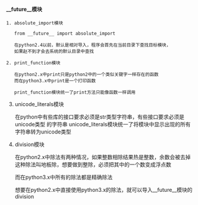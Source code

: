 #### __future__模块
>>>

    1. absolute_import模块

       from __future__ import absolute_import

       在python2.4以前，默认是相对导入，程序会首先在当前目录下查找目标模块，
       如果赵不到才会去系统的默认目录中查找

    2. print_function模块

       在python2.x中print只是python2中的一个类似关键字一样存在的函数
       而在python3.x中print是一个打印函数

       print_function模块统一了print方法只能像函数一样调用

   3. unicode_literals模块

      在python中有些库的接口要求必须是str类型字符串，有些接口要求必须是unicode类型
      的字符串
      unicode_literals模块统一了将模块中显示出现的所有字符串转为unicode类型

   4. division模块

      在python2.x中除法有两种情况，如果整数相除结果热是整数，余数会被去掉
      这种除法叫地板除，想要做到整除，必须把其中的一个数变成浮点数

      而在python3.x中所有的除法都是精确除法

      想要在python2.x中直接使用python3.x的除法，就可以导入__future__模块的division

